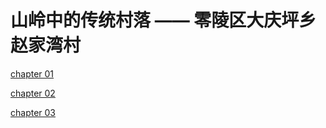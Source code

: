 #  山岭中的传统村落 —— 零陵区大庆坪乡赵家湾村

[chapter 01](chapter-01.md ':include')

[chapter 02](chapter-02.md ':include')

[chapter 03](chapter-03.md ':include')